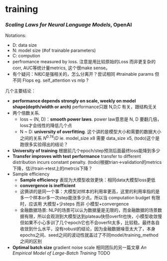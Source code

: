 # training


### *Scaling Laws for Neural Language Models*, OpenAI

Notations:
- D: data size
- N: model size (#of trainable parameters)
- C: compution
- perfromance measured by loss. 注意是用比较原始的Loss 而非更复杂的corr, AUC等统计量metrics, 这个很make sense。
- 有个疑问：N和C是强相关的，怎么分离开？尝试相同 #trainable params 但不同 Flops eg. self_attention vs mlp ?

几个主要结论：

- **performance depends strongly on scale, weekly on model shape(depth/width or arch)** performance只跟 N,D,C 有关，跟结构无关
- 两个倍数关系. 
    + loss ~ (N, D)：**smooth power laws**. power law意思是 N, D 要翻几倍，loss才会线性的降低几个点
    + N ~ D: **university of overfitting**. 这个讲的是模型大小和需要的数据大小之间的关系 $N^0.74/D$ ie. model_size x8 需要 data_size x5, (todo)这个是跑很多实验得出的结论？
- **University of training** 根据前几个epoch/step预测后面最终loss能降到多少
- **Transfer improves with test performance** transfer to different distribution incurs constant penalty. (todo)根据trian->validation的metrics下降，估计train->test上的metrcis下降？
- Sample efficiency
    + **Sample efficiency** 表现为大模型收敛更快：相同data大模型loss更低
    + **convergence is inefficient**
    + 这俩讲的是同一个事：大模型对样本的利用率更高，这里的利用率指的是多一个样本or多一次step能涨多少点。所以当 computation budget 有限时，应该用 大模型+少steps 而非 小模型+convergence
    + 金融数据场景: NLP的场景可以认为数据量是无限的，而金融数据的场景数据有限，所以会观测到大模型达到plateau快但overfit也快，小模型收敛慢但如果不小心多训了几个epoch它也不会overfit太多，比较稳。最终各自收敛到什么水平，没有robust的结论，因为金融数据噪音太大了，本身epochs之间、seed之间的波动性就盖过了不同model/training_method之间的区别
- **Optimal batch size** gradient noise scale 相同团队的另一篇文章 *An Empirical Model of Large-Batch Training* TODO


